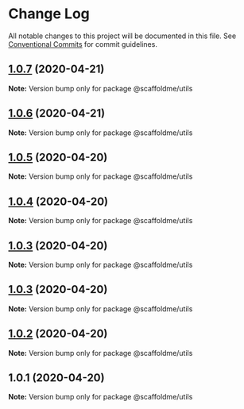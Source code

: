 # Change Log

All notable changes to this project will be documented in this file.
See [Conventional Commits](https://conventionalcommits.org) for commit guidelines.

## [1.0.7](https://github.com/scaffoldme/scaffoldme-cli/compare/@scaffoldme/utils@1.0.6...@scaffoldme/utils@1.0.7) (2020-04-21)

**Note:** Version bump only for package @scaffoldme/utils





## [1.0.6](https://github.com/scaffoldme/scaffoldme-cli/compare/@scaffoldme/utils@1.0.5...@scaffoldme/utils@1.0.6) (2020-04-21)

**Note:** Version bump only for package @scaffoldme/utils





## [1.0.5](https://github.com/scaffoldme/scaffoldme-cli/compare/@scaffoldme/utils@1.0.4...@scaffoldme/utils@1.0.5) (2020-04-20)

**Note:** Version bump only for package @scaffoldme/utils





## [1.0.4](https://github.com/scaffoldme/scaffoldme-cli/compare/@scaffoldme/utils@1.0.3...@scaffoldme/utils@1.0.4) (2020-04-20)

**Note:** Version bump only for package @scaffoldme/utils





## [1.0.3](https://github.com/scaffoldme/scaffoldme-cli/compare/@scaffoldme/utils@1.0.3...@scaffoldme/utils@1.0.3) (2020-04-20)

**Note:** Version bump only for package @scaffoldme/utils





## [1.0.3](https://github.com/scaffoldme/scaffoldme-cli/compare/@scaffoldme/utils@1.0.2...@scaffoldme/utils@1.0.3) (2020-04-20)

**Note:** Version bump only for package @scaffoldme/utils





## [1.0.2](https://github.com/scaffoldme/scaffoldme-cli/compare/@scaffoldme/utils@1.0.1...@scaffoldme/utils@1.0.2) (2020-04-20)

**Note:** Version bump only for package @scaffoldme/utils





## 1.0.1 (2020-04-20)

**Note:** Version bump only for package @scaffoldme/utils
